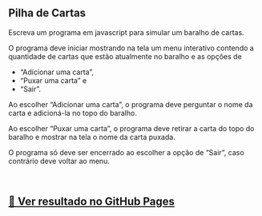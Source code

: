 ## Pilha de Cartas

Escreva um programa em javascript para simular um baralho de cartas. 

O programa deve iniciar mostrando na tela um menu interativo contendo a quantidade de cartas que estão atualmente no baralho e as opções de 

* “Adicionar uma carta”, 
* “Puxar uma carta” e 
* “Sair”. 

Ao escolher “Adicionar uma carta”, o programa deve perguntar o nome da carta e adicioná-la no topo do baralho. 

Ao escolher “Puxar uma carta”, o programa deve retirar a carta do topo do baralho e mostrar na tela o nome da carta puxada. 

O programa só deve ser encerrado ao escolher a opção de “Sair”, caso contrário deve voltar ao menu.

<br>

## [🚀 Ver resultado no GitHub Pages](https://geovanaborba.github.io/Curso_OneBitCode/M%C3%B3dulo%20JS/Exercício%207%20-%20Fila%20de%20espera%20-%20Pilha%20de%20cartas/Pilha%20de%20cartas)